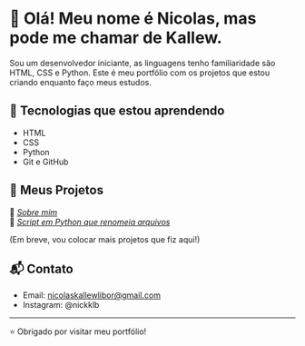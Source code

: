 # 👋 Olá! Meu nome é Nicolas, mas pode me chamar de Kallew.

Sou um desenvolvedor iniciante, as linguagens tenho familiaridade são HTML, CSS e Python. Este é meu portfólio com os projetos que estou criando enquanto faço meus estudos.

## 🧰 Tecnologias que estou aprendendo

- HTML
- CSS
- Python
- Git e GitHub

## 📂 Meus Projetos

🔹 *[Sobre mim](https://kallew123.github.io/Sobre-mim/)*  
🔹 *[Script em Python que renomeia arquivos](https://github.com/seuusuario/nome-do-projeto)*

(Em breve, vou colocar mais projetos que fiz aqui!)

## 📬 Contato

- Email: nicolaskallewlibor@gmail.com
- Instagram: @nickklb

---

⭐ Obrigado por visitar meu portfólio!

